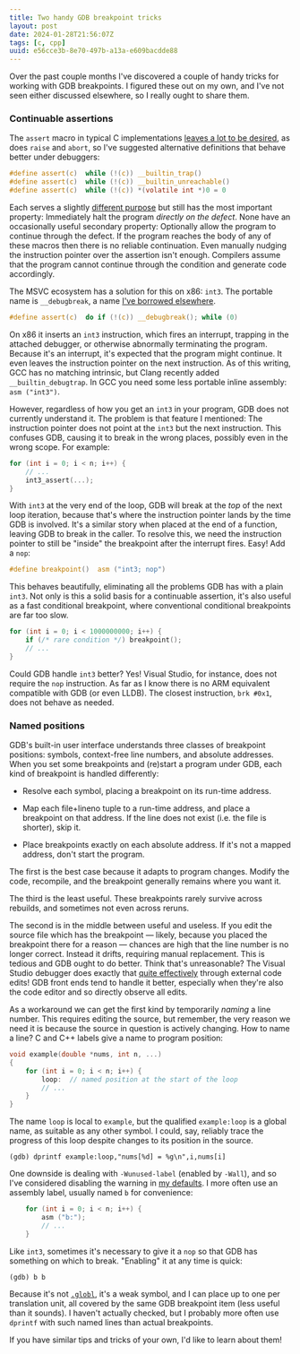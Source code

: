 ```yaml
---
title: Two handy GDB breakpoint tricks
layout: post
date: 2024-01-28T21:56:07Z
tags: [c, cpp]
uuid: e56cce3b-8e70-497b-a13a-e609bacdde88
---
```


Over the past couple months I've discovered a couple of handy tricks for
working with GDB breakpoints. I figured these out on my own, and I've not
seen either discussed elsewhere, so I really ought to share them.

### Continuable assertions

The `assert` macro in typical C implementations [leaves a lot to be
desired][assert], as does `raise` and `abort`, so I've suggested
alternative definitions that behave better under debuggers:

```c
#define assert(c)  while (!(c)) __builtin_trap()
#define assert(c)  while (!(c)) __builtin_unreachable()
#define assert(c)  while (!(c)) *(volatile int *)0 = 0
```

Each serves a slightly [different purpose][style] but still has the most
important property: Immediately halt the program *directly on the defect*.
None have an occasionally useful secondary property: Optionally allow the
program to continue through the defect. If the program reaches the body of
any of these macros then there is no reliable continuation. Even manually
nudging the instruction pointer over the assertion isn't enough. Compilers
assume that the program cannot continue through the condition and generate
code accordingly.

The MSVC ecosystem has a solution for this on x86: `int3`. The portable
name is `__debugbreak`, a name [I've borrowed elsewhere][db].

```c
#define assert(c)  do if (!(c)) __debugbreak(); while (0)
```

On x86 it inserts an `int3` instruction, which fires an interrupt,
trapping in the attached debugger, or otherwise abnormally terminating the
program. Because it's an interrupt, it's expected that the program might
continue. It even leaves the instruction pointer on the next instruction.
As of this writing, GCC has no matching intrinsic, but Clang recently
added `__builtin_debugtrap`. In GCC you need some less portable inline
assembly: `asm ("int3")`.

However, regardless of how you get an `int3` in your program, GDB does not
currently understand it. The problem is that feature I mentioned: The
instruction pointer does not point at the `int3` but the next instruction.
This confuses GDB, causing it to break in the wrong places, possibly even
in the wrong scope. For example:

```c
for (int i = 0; i < n; i++) {
    // ...
    int3_assert(...);
}
```

With `int3` at the very end of the loop, GDB will break at the *top* of
the next loop iteration, because that's where the instruction pointer
lands by the time GDB is involved. It's a similar story when placed at the
end of a function, leaving GDB to break in the caller. To resolve this, we
need the instruction pointer to still be "inside" the breakpoint after the
interrupt fires. Easy! Add a `nop`:

```c
#define breakpoint()  asm ("int3; nop")
```

This behaves beautifully, eliminating all the problems GDB has with a
plain `int3`. Not only is this a solid basis for a continuable assertion,
it's also useful as a fast conditional breakpoint, where conventional
conditional breakpoints are far too slow.

```c
for (int i = 0; i < 1000000000; i++) {
    if (/* rare condition */) breakpoint();
    // ...
}
```

Could GDB handle `int3` better? Yes! Visual Studio, for instance, does not
require the `nop` instruction. As far as I know there is no ARM equivalent
compatible with GDB (or even LLDB). The closest instruction, `brk #0x1`,
does not behave as needed.

### Named positions

GDB's built-in user interface understands three classes of breakpoint
positions: symbols, context-free line numbers, and absolute addresses.
When you set some breakpoints and (re)start a program under GDB, each kind
of breakpoint is handled differently:

* Resolve each symbol, placing a breakpoint on its run-time address.

* Map each file+lineno tuple to a run-time address, and place a breakpoint
  on that address. If the line does not exist (i.e. the file is shorter),
  skip it.

* Place breakpoints exactly on each absolute address. If it's not a mapped
  address, don't start the program.

The first is the best case because it adapts to program changes. Modify
the code, recompile, and the breakpoint generally remains where you want
it.

The third is the least useful. These breakpoints rarely survive across
rebuilds, and sometimes not even across reruns.

The second is in the middle between useful and useless. If you edit the
source file which has the breakpoint — likely, because you placed the
breakpoint there for a reason — chances are high that the line number is
no longer correct. Instead it drifts, requiring manual replacement. This
is tedious and GDB ought to do better. Think that's unreasonable? The
Visual Studio debugger does exactly that [quite effectively][vs] through
external code edits! GDB front ends tend to handle it better, especially
when they're also the code editor and so directly observe all edits.

As a workaround we can get the first kind by temporarily *naming* a line
number. This requires editing the source, but remember, the very reason we
need it is because the source in question is actively changing. How to
name a line? C and C++ labels give a name to program position:

```c
void example(double *nums, int n, ...)
{
    for (int i = 0; i < n; i++) {
        loop:  // named position at the start of the loop
        // ...
    }
}
```

The name `loop` is local to `example`, but the qualified `example:loop` is
a global name, as suitable as any other symbol. I could, say, reliably
trace the progress of this loop despite changes to its position in the
source.

    (gdb) dprintf example:loop,"nums[%d] = %g\n",i,nums[i]

One downside is dealing with `-Wunused-label` (enabled by `-Wall`), and so
I've considered disabling the warning in [my defaults][fav]. I more often
use an assembly label, usually named `b` for convenience:

```c
    for (int i = 0; i < n; i++) {
        asm ("b:");
        // ...
    }
```

Like `int3`, sometimes it's necessary to give it a `nop` so that GDB has
something on which to break. "Enabling" it at any time is quick:

    (gdb) b b

Because it's not [`.globl`][as], it's a weak symbol, and I can place up to
one per translation unit, all covered by the same GDB breakpoint item
(less useful than it sounds). I haven't actually checked, but I probably
more often use `dprintf` with such named lines than actual breakpoints.

If you have similar tips and tricks of your own, I'd like to learn about
them!


[as]: https://sourceware.org/binutils/docs/as/Global.html
[assert]: /blog/2022/06/26/
[db]: /blog/2022/07/31/
[fav]: /blog/2023/04/29/
[style]: /blog/2023/10/08/#macros
[vs]: https://lists.sr.ht/~skeeto/public-inbox/%3C2d3d7662a361ddd049f7dc65b94cecdd%40disroot.org%3E#%3C20240112210447.mxhvo7bg4mjp4jyz@nullprogram.com%3E
